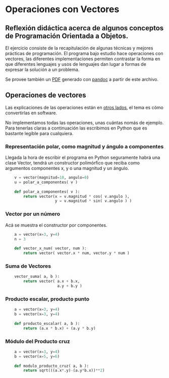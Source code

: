 # Operaciones con Vectores

## Reflexión didáctica acerca de algunos conceptos de Programación Orientada a Objetos.

El ejercicio consiste de la recapitulación de algunas técnicas y
mejores prácticas de programación. El programa bajo estudio hace
operaciones con vectores, las diferentes implementaciones permiten
contrastar la forma en que diferentes lenguajes y usos de lenguajes
dan lugar a formas de expresar la solución a un problema.

Se provee también un [PDF](oo_recap.pdf) generado con
[pandoc](http://pandoc.org) a partir de este archivo.


## Operaciones de vectores

Las explicaciones de las operaciones están en [otros
lados](https://es.wikipedia.org/wiki/Vector), el tema es cómo
convertirlas en software.

No implementamos todas las operaciones, unas cuántas nomás de ejemplo.
Para tenerlas claras a continuación las escribimos en Python que es
bastante legible para cualquiera.

### Representación polar, como magnitud y ángulo a componentes

Llegada la hora de escribir el programa en Python seguramente habrá
una clase Vector, tendrá un constructor polimórfico que reciba como
argumentos componentes x, y o una magnitud y un ángulo.

```python
    v = vector(magnitud=10, angulo=0)
    u = polar_a_componentes( v )
    
    def polar_a_componentes( v ):
        return vector(x = v.magnitud * cos( v.angulo ),
                      y = v.magnitud * sin( v.angulo ) )
```

### Vector por un número

Acá se muestra el constructor por componentes.

```python
    a = vector(x=3, y=4)
    n = 3
    
    def vector_x_num( vector, num ):
        return vector( vector.x * num, vector.y * num )
```

### Suma de Vectores

```python
    vector_suma( a, b ):
        return vector( a.x + b.x,
                       a.y + b.y )
```


### Producto escalar, producto punto

```python
    a = vector(x=3, y=4)
    b = vector(x=3, y=4)
    
    def producto_escalar( a, b ):
        return (a.x * b.x) + (a.y * b.y)
```

### Módulo del Producto cruz

```python
    a = vector(x=3, y=4)
    b = vector(x=5, y=6)
    
    def modulo_producto_cruz( a, b ):
        return sqrt(((a.x*.y)-(a.y*b.x))**2)
```

